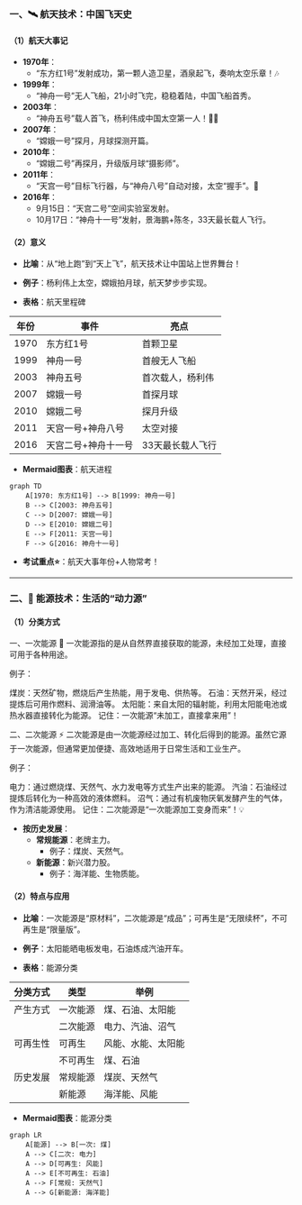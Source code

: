 
### 一、🛰️ 航天技术：中国飞天史

#### （1）航天大事记
- **1970年**：  
  - “东方红1号”发射成功，第一颗人造卫星，酒泉起飞，奏响太空乐章！🎶  
- **1999年**：  
  - “神舟一号”无人飞船，21小时飞完，稳稳着陆，中国飞船首秀。  
- **2003年**：  
  - “神舟五号”载人首飞，杨利伟成中国太空第一人！👨‍🚀  
- **2007年**：  
  - “嫦娥一号”探月，月球探测开篇。  
- **2010年**：  
  - “嫦娥二号”再探月，升级版月球“摄影师”。  
- **2011年**：  
  - “天宫一号”目标飞行器，与“神舟八号”自动对接，太空“握手”。🤝  
- **2016年**：  
  - 9月15日：“天宫二号”空间实验室发射。  
  - 10月17日：“神舟十一号”发射，景海鹏+陈冬，33天最长载人飞行。  

#### （2）意义
- **比喻**：从“地上跑”到“天上飞”，航天技术让中国站上世界舞台！  
- **例子**：杨利伟上太空，嫦娥拍月球，航天梦步步实现。

- **表格**：航天里程碑

| 年份  | 事件                     | 亮点                   |
|-------|-------------------------|-----------------------|
| 1970  | 东方红1号              | 首颗卫星              |
| 1999  | 神舟一号               | 首艘无人飞船          |
| 2003  | 神舟五号               | 首次载人，杨利伟      |
| 2007  | 嫦娥一号               | 首探月球             |
| 2010  | 嫦娥二号               | 探月升级             |
| 2011  | 天宫一号+神舟八号      | 太空对接             |
| 2016  | 天宫二号+神舟十一号    | 33天最长载人飞行     |

- **Mermaid图表**：航天进程
```mermaid
graph TD
    A[1970: 东方红1号] --> B[1999: 神舟一号]
    B --> C[2003: 神舟五号]
    C --> D[2007: 嫦娥一号]
    D --> E[2010: 嫦娥二号]
    E --> F[2011: 天宫一号]
    F --> G[2016: 神舟十一号]
```

- **考试重点⭐**：航天大事年份+人物常考！

---

### 二、🔋 能源技术：生活的“动力源”

#### （1）分类方式
一、一次能源 💨
一次能源指的是从自然界直接获取的能源，未经加工处理，直接可用于各种用途。

例子：

煤炭：天然矿物，燃烧后产生热能，用于发电、供热等。
石油：天然开采，经过提炼后可用作燃料、润滑油等。
太阳能：来自太阳的辐射能，利用太阳能电池或热水器直接转化为能源。
记住：一次能源“未加工，直接拿来用”！

二、二次能源 ⚡
二次能源是由一次能源经过加工、转化后得到的能源。虽然它源于一次能源，但通常更加便捷、高效地适用于日常生活和工业生产。

例子：

电力：通过燃烧煤、天然气、水力发电等方式生产出来的能源。
汽油：石油经过提炼后转化为一种高效的液体燃料。
沼气：通过有机废物厌氧发酵产生的气体，作为清洁能源使用。
记住：二次能源是“一次能源加工变身而来”！💡  
- **按历史发展**：  
  - **常规能源**：老牌主力。  
    - 例子：煤炭、天然气。  
  - **新能源**：新兴潜力股。  
    - 例子：海洋能、生物质能。  

#### （2）特点与应用
- **比喻**：一次能源是“原材料”，二次能源是“成品”；可再生是“无限续杯”，不可再生是“限量版”。  
- **例子**：太阳能晒电板发电，石油炼成汽油开车。

- **表格**：能源分类

| 分类方式   | 类型         | 举例                   |
|------------|-------------|-----------------------|
| 产生方式   | 一次能源     | 煤、石油、太阳能      |
|            | 二次能源     | 电力、汽油、沼气      |
| 可再生性   | 可再生       | 风能、水能、太阳能    |
|            | 不可再生     | 煤、石油              |
| 历史发展   | 常规能源     | 煤炭、天然气          |
|            | 新能源       | 海洋能、风能          |

- **Mermaid图表**：能源分类
```mermaid
graph LR
    A[能源] --> B[一次: 煤]
    A --> C[二次: 电力]
    A --> D[可再生: 风能]
    A --> E[不可再生: 石油]
    A --> F[常规: 天然气]
    A --> G[新能源: 海洋能]
```

